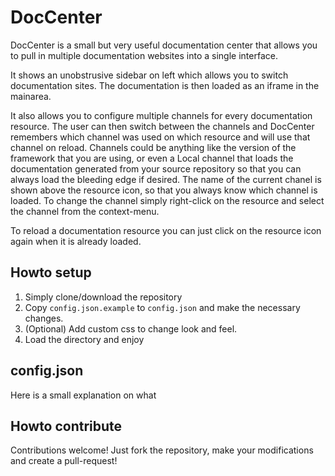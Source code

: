 DocCenter
=========


DocCenter is a small but very useful documentation center that allows you to pull in multiple documentation websites into a single interface.

It shows an unobstrusive sidebar on left which allows you to switch documentation sites. The documentation is then loaded as an iframe in the mainarea.

It also allows you to configure multiple channels for every documentation resource.
The user can then switch between the channels and DocCenter remembers which channel was used on which resource and will use that channel on reload.
Channels could be anything like the version of the framework that you are using, or even a Local channel that loads the documentation generated
from your source repository so that you can always load the bleeding edge if desired.
The name of the current chanel is shown above the resource icon, so that you always know which channel is loaded.
To change the channel simply right-click on the resource and select the channel from the context-menu.

To reload a documentation resource you can just click on the resource icon again when it is already loaded.



Howto setup
-------------

 1. Simply clone/download the repository
 2. Copy `config.json.example` to `config.json` and make the necessary changes.
 3. (Optional) Add custom css to change look and feel.
 4. Load the directory and enjoy

config.json
-----------
Here is a small explanation on what

Howto contribute
----------------
Contributions welcome! Just fork the repository, make your modifications and create a pull-request!